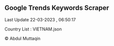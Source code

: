 

## Google Trends Keywords Scraper 
 
Last Update 22-03-2023 , 06:50:17

Country List :
VIETNAM.json



© Abdul Muttaqin 
